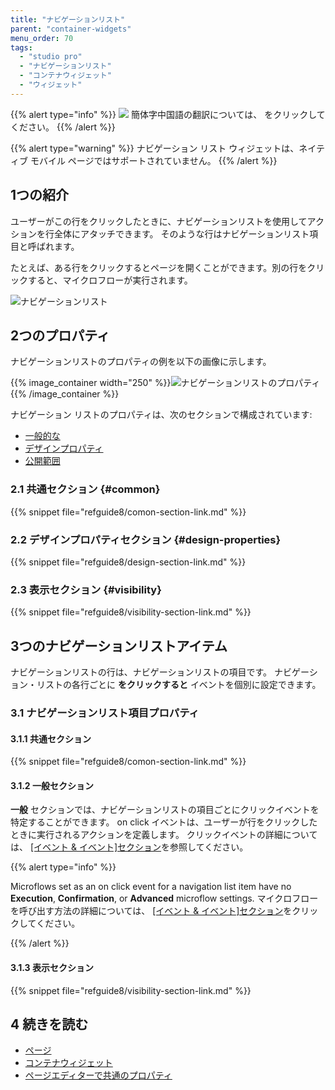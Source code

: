 ```yaml
---
title: "ナビゲーションリスト"
parent: "container-widgets"
menu_order: 70
tags:
  - "studio pro"
  - "ナビゲーションリスト"
  - "コンテナウィジェット"
  - "ウィジェット"
---
```


{{% alert type="info" %}}
<img src="attachments/chinese-translation/china.png" style="display: inline-block; margin: 0" /> 簡体字中国語の翻訳については、 [<unk> <unk> <unk>](https://cdn.mendix.tencent-cloud.com/documentation/refguide8/navigation-list.pdf) をクリックしてください。
{{% /alert %}}

{{% alert type="warning" %}}
ナビゲーション リスト ウィジェットは、ネイティブ モバイル ページではサポートされていません。
{{% /alert %}}

## 1つの紹介

ユーザーがこの行をクリックしたときに、ナビゲーションリストを使用してアクションを行全体にアタッチできます。 そのような行はナビゲーションリスト項目と呼ばれます。

たとえば、ある行をクリックするとページを開くことができます。別の行をクリックすると、マイクロフローが実行されます。

![ナビゲーションリスト](attachments/container-widgets/navigation-list.png)

## 2つのプロパティ

ナビゲーションリストのプロパティの例を以下の画像に示します。

{{% image_container width="250" %}}![ナビゲーションリストのプロパティ](attachments/container-widgets/navigation-list-properties.png)
{{% /image_container %}}

ナビゲーション リストのプロパティは、次のセクションで構成されています:

* [一般的な](#common)
* [デザインプロパティ](#design-properties)
* [公開範囲](#visibility)

### 2.1 共通セクション {#common}

{{% snippet file="refguide8/comon-section-link.md" %}}

### 2.2 デザインプロパティセクション {#design-properties}

{{% snippet file="refguide8/design-section-link.md" %}}

### 2.3 表示セクション {#visibility}

{{% snippet file="refguide8/visibility-section-link.md" %}}

## 3つのナビゲーションリストアイテム

ナビゲーションリストの行は、ナビゲーションリストの項目です。 ナビゲーション・リストの各行ごとに **をクリックすると** イベントを個別に設定できます。

### 3.1 ナビゲーションリスト項目プロパティ

#### 3.1.1 共通セクション

{{% snippet file="refguide8/comon-section-link.md" %}}

#### 3.1.2 一般セクション

**一般** セクションでは、ナビゲーションリストの項目ごとにクリックイベントを特定することができます。 on click イベントは、ユーザーが行をクリックしたときに実行されるアクションを定義します。 クリックイベントの詳細については、 [[イベント & イベント]セクション](on-click-event)を参照してください。

{{% alert type="info" %}}

Microflows set as an on click event for a navigation list item have no **Execution**, **Confirmation**, or **Advanced** microflow settings. マイクロフローを呼び出す方法の詳細については、 [[イベント & イベント]セクション](on-click-event#call-microflow)をクリックしてください。

{{% /alert %}}

#### 3.1.3 表示セクション

{{% snippet file="refguide8/visibility-section-link.md" %}}

## 4 続きを読む

* [ページ](page)
* [コンテナウィジェット](container-widgets)
* [ページエディターで共通のプロパティ](common-widget-properties)